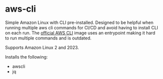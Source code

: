 # aws-cli

Simple Amazon Linux with CLI pre-installed. Designed to be helpful when running multiple aws cli commands for CI/CD and avoid having to install CLI on each run.
The [official AWS CLI](https://gallery.ecr.aws/aws-cli/aws-cli) image uses an entrypoint making it hard to run multiple commands and is outdated.

Supports Amazon Linux 2 and 2023.

Installs the following:

- awscli
- jq
